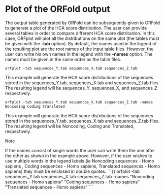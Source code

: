 # Plot of the ORFold output


The output table generated by ORFold can be subsequently given to ORFold 
to generate a plot of the HCA score distribution. 
The user can provide several tables in order to compare different HCA score
distribution. In this case, ORFplot will plot all the distributions on the same plot
(the tables must be given with the **-tab** option). 
By default, the names used in the legend of the resulting plot 
are the root names of the input table files. 
However, the user can write his own names in the legend 
with the **-names** option. The names must be given in the same order 
as the table files. 

	orfplot -tab sequences_Y.tab sequences_X.tab sequences_Z.tab

This example will generate the HCA score distributions of the sequences 
stored in the sequences_Y.tab, sequences_X.tab and sequences_Z.tab files. 
The resulting legend will be sequences_Y, sequences_X, and sequences_Z respectively. 

	orfplot -tab sequences_Y.tab sequences_X.tab sequences_Z.tab -names Noncoding Coding Translated

This example will generate the HCA score distributions of the sequences 
stored in the sequences_Y.tab, sequences_X.tab and sequences_Z.tab files.
The resulting legend will be Noncoding, Coding and Translated, respectively.

<div class="admonition note">
    <p class="first admonition-title">
        Note
    </p>
    <p class="last">
        If the names consist of single words the user can write them the 
one after the other as shown in the example above. However, if the user 
wishes to use multiple words in the legend labels (ie Noncoding sequences - 
Homo sapiens , Coding sequences - Homo sapiens, Translated sequences - 
Homo sapiens) they must be enclosed in double quotes. 
```{}
	orfplot -tab sequences_Y.tab sequences_X.tab sequences_Z.tab -names "Noncoding sequences - Homo sapiens" "Coding sequences - Homo sapiens" "Translated sequences - Homo sapiens"
```
    </p>
</div>
